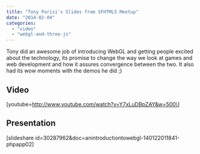 ```yaml
---
title: "Tony Parisi's Slides from SFHTML5 Meetup"
date: "2014-02-04"
categories: 
  - "video"
  - "webgl-and-three-js"
---
```


Tony did an awesome job of introducing WebGL and getting people excited about the technology, its promise to change the way we look at games and web development and how it assures convergence between the two. It also had its wow moments with the demos he did ;)

## Video

\[youtube=http://www.youtube.com/watch?v=Y7xLuDBpZAY&w=500\]

## Presentation

\[slideshare id=30287962&doc=anintroductiontowebgl-140122011841-phpapp02\]
